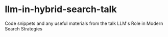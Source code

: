 # llm-in-hybrid-search-talk
Code snippets and any useful materials from the talk LLM's Role in Modern Search Strategies
